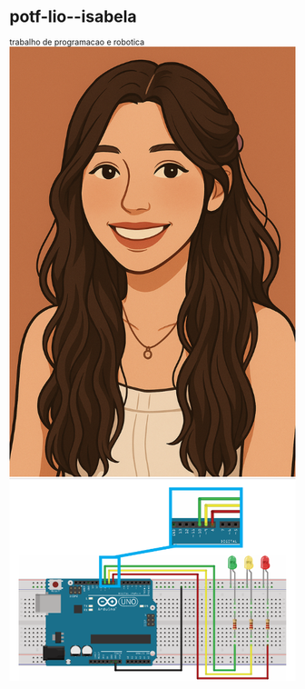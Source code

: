 # potf-lio--isabela
trabalho de programacao e robotica
![alt text](<Retrato delicado em tons quentes.png>)
![alt text](image.png)